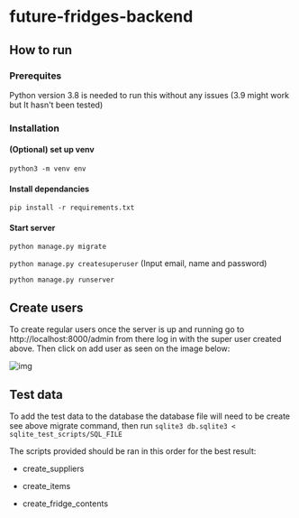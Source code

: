 # future-fridges-backend

## How to run

### Prerequites

Python version 3.8 is needed to run this without any issues (3.9 might work but It hasn't been tested)

### Installation

#### (Optional) set up venv

`python3 -m venv env`

#### Install dependancies

`pip install -r requirements.txt`

#### Start server

`python manage.py migrate`

`python manage.py createsuperuser` (Input email, name and password)

`python manage.py runserver`

## Create users

To create regular users once the server is up and running go to http://localhost:8000/admin from there log in with the super user created above. Then click on add user as seen on the image below:

![img](https://i.imgur.com/ztI5XvA.png) 

## Test data

To add the test data to the database the database file will need to be create see above migrate command, then run `sqlite3 db.sqlite3 < sqlite_test_scripts/SQL_FILE`

The scripts provided should be ran in this order for the best result:

- create_suppliers

- create_items

- create_fridge_contents
